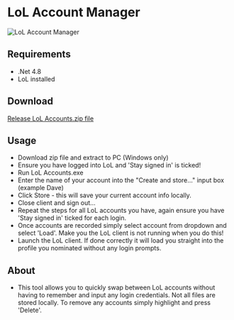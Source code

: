 # LoL Account Manager
![LoL Account Manager](https://github.com/ghostfacesuk/Dayz_Logs/blob/main/UI.png)

## Requirements
- .Net 4.8 
- LoL installed

## Download
[Release LoL Accounts.zip file](https://github.com/ghostfacesuk/Dayz_Logs/blob/main/DayZ_Log/bin/Release/net6.0-windows/LoL%20Accounts.zip)

## Usage 
- Download zip file and extract to PC (Windows only)
- Ensure you have logged into LoL and 'Stay signed in' is ticked! 
- Run LoL Accounts.exe
- Enter the name of your account into the "Create and store..." input box (example Dave)
- Click Store - this will save your current account info locally. 
- Close client and sign out...
- Repeat the steps for all LoL accounts you have, again ensure you have 'Stay signed in' ticked for each login. 
- Once accounts are recorded simply select account from dropdown and select 'Load'. Make you the LoL client is not running when you do this! 
- Launch the LoL client. If done correctly it will load you straight into the profile you nominated without any login prompts. 

## About
- This tool allows you to quickly swap between LoL accounts without having to remember and input any login credentials. Not all files are stored locally. To remove any accounts simply highlight and press 'Delete'. 
